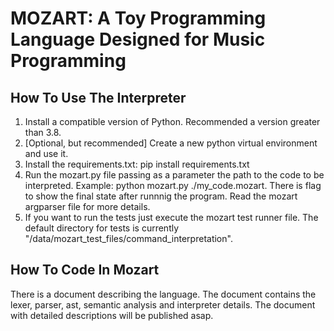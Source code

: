 <h1> <strong>MOZART</strong>: A Toy Programming Language Designed for Music Programming</h1>
<h2> How To Use The Interpreter</h2>
<ol>
  <li>Install a compatible version of Python. Recommended a version greater than 3.8.</li>
  <li>[Optional, but recommended] Create a new python virtual environment and use it.</li>
  <li>Install the requirements.txt: pip install requirements.txt</li>
  <li>Run the mozart.py file passing as a parameter the path to the code to be interpreted. Example: python mozart.py ./my_code.mozart. There is flag to show the final state after runnnig the program. Read the mozart argparser file for more details.</li>
  <li>If you want to run the tests just execute the mozart test runner file. The default directory for tests is currently "/data/mozart_test_files/command_interpretation".</li>
</ol>
<h2> How To Code In Mozart</h2>
<p>There is a document describing the language. The document contains the lexer, parser, ast, semantic analysis and interpreter details. The document with detailed descriptions will be published asap.</p>
